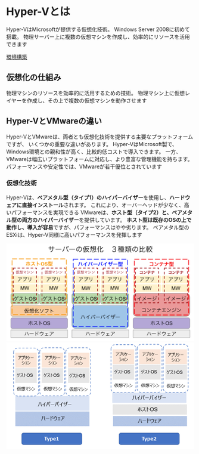 # Hyper-Vとは
Hyper-VはMicrosoftが提供する仮想化技術。
Windows Server 2008に初めて搭載。
物理サーバー上に複数の仮想マシンを作成し、効率的にリソースを活用できます

[環境構築](./setup.md)

## 仮想化の仕組み
物理マシンのリソースを効率的に活用するための技術。
物理マシン上に仮想レイヤーを作成し、その上で複数の仮想マシンを動作させます

## Hyper-VとVMwareの違い
Hyper-VとVMwareは、両者とも仮想化技術を提供する主要なプラットフォームですが、
いくつかの重要な違いがあります。
Hyper-VはMicrosoft製で、Windows環境との親和性が高く、比較的低コストで導入できます。
一方、VMwareは幅広いプラットフォームに対応し、より豊富な管理機能を持ちます。
パフォーマンスや安定性では、VMwareが若干優位とされています

### 仮想化技術
Hyper-Vは、**ベアメタル型（タイプ1）のハイパーバイザー**を使用し、**ハードウェアに直接インストール**されます。
これにより、オーバーヘッドが少なく、高いパフォーマンスを実現できる
VMwareは、**ホスト型（タイプ2）と、ベアメタル型の両方のハイパーバイザー**を提供しています。
**ホスト型は既存のOSの上で動作し、導入が容易**ですが、パフォーマンスはやや劣ります。
ベアメタル型のESXiは、Hyper-V同様に高いパフォーマンスを発揮します

![image](https://github.com/shota-sato/blue-fire/blob/e6fddb38f3da283d64191c02bc436f7a2fa22644/hyper-v/images/kasouka.PNG)
![image](https://github.com/shota-sato/blue-fire/blob/bb2750c2c5056678350cc9402f604da9f15499d9/hyper-v/images/hypervisor-type.PNG)

